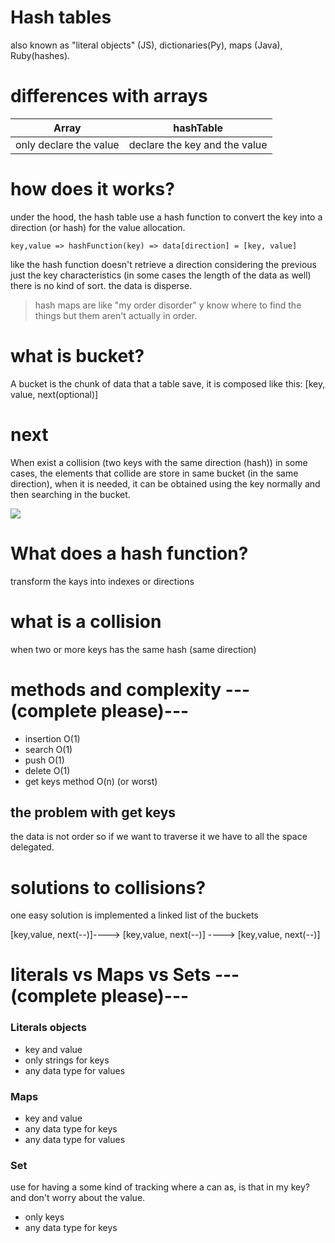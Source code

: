 # Hash tables
also known as "literal objects" (JS), dictionaries(Py), maps (Java), Ruby(hashes).

# differences with arrays
|Array|hashTable|
|-----|--------|
|only declare the value| declare the key and the value|

# how does it works?
under the hood, the hash table use a hash function to convert the key into a direction (or hash) for the value allocation.

`key,value => hashFunction(key) => data[direction] = [key, value]`

like the hash function doesn't retrieve a direction considering the previous just the key characteristics (in some cases the length of the data as well) there is no kind of sort. the data is disperse.

> hash maps are like "my order disorder" y know where to find the things but them aren't actually in order.


# what is bucket? 

A bucket is the chunk of data that a table save, it is composed like this: [key, value, next(optional)]

# next
When exist a collision (two keys with the same direction (hash)) in some cases, the elements that collide are store in same  bucket (in the same direction), when it is needed, it can be obtained using the key normally and then searching in the bucket.

![](https://i.postimg.cc/ZnrxnS6w/Screenshot-from-2022-11-11-15-01-21.png)

# What does a hash function? 
transform the kays into indexes or directions

# what is a collision
when two or more keys has the same hash (same direction)

# methods and complexity ---(complete please)---
- insertion O(1)
- search O(1)
- push O(1)
- delete O(1)
- get keys method O(n) (or worst)

## the problem with get keys
the data is not order so if we want to traverse it we have to all the space delegated.

# solutions to collisions?
one easy solution is implemented a linked list of the buckets

[key,value, next(--)]----> [key,value, next(--)] ----> [key,value, next(--)]

# literals vs Maps vs Sets ---(complete please)---

### Literals objects
  -  key and value
  -  only strings for keys
  -  any data type for values

### Maps
  - key and value
  - any data type for keys
  - any data type for values

### Set
use for having a some kind of tracking where a can as, is that in my key? and don't worry about the value.
  - only keys
  - any data type for keys